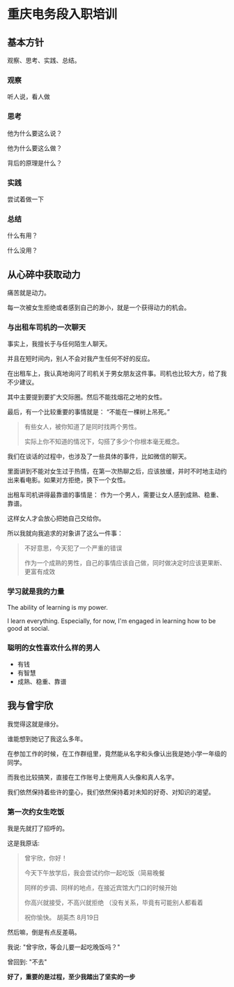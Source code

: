 # 重庆电务段入职培训

## 基本方针

观察、思考、实践、总结。

### 观察

听人说，看人做

### 思考

他为什么要这么说？

他为什么要这么做？

背后的原理是什么？

### 实践

尝试着做一下

### 总结

什么有用？

什么没用？

## 从心碎中获取动力

痛苦就是动力。

每一次被女生拒绝或者感到自己的渺小，就是一个获得动力的机会。

### 与出租车司机的一次聊天

事实上，我擅长于与任何陌生人聊天。

并且在短时间内，别人不会对我产生任何不好的反应。

在出租车上，我认真地询问了司机关于男女朋友这件事。司机也比较大方，给了我不少建议。

其中主要提到要扩大交际圈。然后不能找烟花之地的女性。

最后，有一个比较重要的事情就是： “不能在一棵树上吊死。”

> 有些女人，被你知道了是同时找两个男性。
>
> 实际上你不知道的情况下，勾搭了多少个你根本毫无概念。

我们在谈话的过程中，也涉及了一些具体的事件，比如微信的聊天。

里面讲到不能对女生过于热情，在第一次热聊之后，应该放缓，并时不时地主动约出来看电影。如果对方拒绝，换下一个女性。

出租车司机讲得最靠谱的事情是： 作为一个男人，需要让女人感到成熟、稳重、靠谱。

这样女人才会放心把她自己交给你。

所以我就向我追求的对象讲了这么一件事：

> 不好意思，今天犯了一个严重的错误
>
> 作为一个成熟的男性，自己的事情应该自己做，同时做决定时应该更果断、更富有成效

### 学习就是我的力量

The ability of learning is my power.

I learn everything. Especially, for now, I'm engaged in learning how to be good at social.

### 聪明的女性喜欢什么样的男人

* 有钱
* 有智慧
* 成熟、稳重、靠谱

## 我与曾宇欣

我觉得这就是缘分。

谁能想到她记了我这么多年。

在参加工作的时候，在工作群组里，竟然能从名字和头像认出我是她小学一年级的同学。

而我也比较搞笑，直接在工作账号上使用真人头像和真人名字。

我们依然保持着些许的童心，我们依然保持着对未知的好奇、对知识的渴望。

### 第一次约女生吃饭

我是先就打了招呼的。

这是我原话:

> 曾宇欣，你好！
>
> 今天下午放学后，我会尝试约你一起吃饭（简易晚餐
>
> 同样的步调、同样的地点，在接近宾馆大门口的时候开始
>
> 你高兴就接受，不高兴就拒绝 （没有关系，毕竟有可能别人都看着
>
> 祝你愉快。 胡英杰 8月19日

然后嘛，倒是有点反差萌。

我说: "曾宇欣，等会儿要一起吃晚饭吗？"

曾回到: "不去"

 **好了，重要的是过程，至少我踏出了坚实的一步** 

